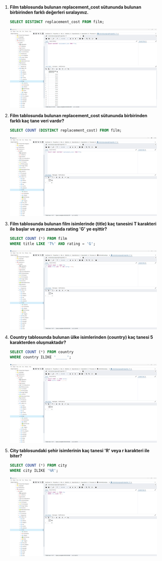 1. **Film tablosunda bulunan replacement_cost sütununda bulunan birbirinden farklı değerleri sıralayınız.**

    ```sql
    SELECT DISTINCT replacement_cost FROM film;
    ```
    ![Cevap01](https://github.com/mahirozkan/patika-plus-back-end-web-developer/blob/master/week-6/Odev04/s01.png)

2. **Film tablosunda bulunan replacement_cost sütununda birbirinden farklı kaç tane veri vardır?**

    ```sql
    SELECT COUNT (DISTINCT replacement_cost) FROM film;
    ```
    ![Cevap02](https://github.com/mahirozkan/patika-plus-back-end-web-developer/blob/master/week-6/Odev04/s02.png)

3. **Film tablosunda bulunan film isimlerinde (title) kaç tanesini T karakteri ile başlar ve aynı zamanda rating 'G' ye eşittir?**

    ```sql
    SELECT COUNT (*) FROM film
    WHERE title LIKE 'T%' AND rating = 'G';
    ```
    ![Cevap03](https://github.com/mahirozkan/patika-plus-back-end-web-developer/blob/master/week-6/Odev04/s03.png)

4. **Country tablosunda bulunan ülke isimlerinden (country) kaç tanesi 5 karakterden oluşmaktadır?**

    ```sql
    SELECT COUNT (*) FROM country
    WHERE country ILIKE '_____';
    ```
    ![Cevap04](https://github.com/mahirozkan/patika-plus-back-end-web-developer/blob/master/week-6/Odev04/s04.png)

5. **City tablosundaki şehir isimlerinin kaç tanesi 'R' veya r karakteri ile biter?**

    ```sql
    SELECT COUNT (*) FROM city
    WHERE city ILIKE '%R';
    ```
    ![Cevap05](https://github.com/mahirozkan/patika-plus-back-end-web-developer/blob/master/week-6/Odev04/s05.png)
